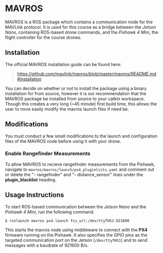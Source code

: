 # MAVROS

MAVROS is a ROS package which contains a communication node for the MAVLink protocol. It is used for this course as a bridge between the *Jetson Nano*, containing ROS-based drone commands, and the *Pixhawk 4 Mini*, the flight controller for the course drones. 

## Installation

The official MAVROS installation guide can be found here: 

> https://github.com/mavlink/mavros/blob/master/mavros/README.md#installation

You can decide on whether or not to install the package using a binary installation for from source, however it is our recommendation that the MAVROS package be installed from source to your catkin workspace. Though this creates a very long (~45 minute) first build time, this allows the user to more easily modify the mavros launch files if need be. 

## Modifications

You must conduct a few small modifications to the launch and configuration files of the MAVROS node before using it with your drone. 

### Enable Rangefinder Measurements

To allow MAVROS to recieve rangefinder measurements from the Pixhawk, navigate to ``mavros/mavros/launch/px4_pluginlists.yaml`` and comment out or delete the "- rangefinder" and "- distance_sensor" lines under the **plugin_blacklist** heading.

## Usage Instructions

To start ROS-based communication between the *Jetson Nano* and the *Pixhawk 4 Mini*, run the following command:

```shell
$ roslaunch mavros px4.launch fcu_url:/dev/ttyTHS1:921600
```

This starts the mavros node using middleware to connect with the **PX4** firmware running on the Pixhawk. It also specifies the GPIO pins as the targeted communication port on the Jetson (``/dev/ttyTHS1``) and to send messages with a baudrate of 921600 B/s. 

